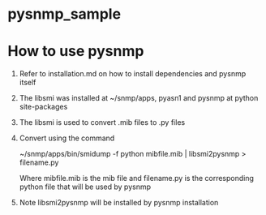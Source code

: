 pysnmp_sample
=============

# How to use pysnmp 
 1. Refer to installation.md on how to install dependencies and pysnmp itself
 2. The libsmi was installed at ~/snmp/apps,
       pyasn1 and pysnmp at python site-packages
 3. The libsmi is used to convert .mib files to .py files
 4. Convert using the command 

      ~/snmp/apps/bin/smidump -f python mibfile.mib | libsmi2pysnmp > filename.py
      
      Where mibfile.mib is the mib file and filename.py is the corresponding python file that will be used by pysnmp

 5. Note libsmi2pysnmp will be installed by pysnmp installation

